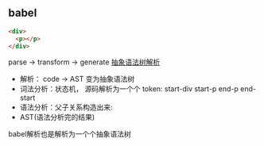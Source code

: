 ## babel

```html
<div>
  <p></p>
</div>
```
parse -> transform -> generate
  [抽象语法树解析](https://astexplorer.net/)
 - 解析： code -> AST 变为抽象语法树
  - 词法分析：状态机， 源码解析为一个个 token: start-div start-p end-p end-start
  - 语法分析：父子关系构造出来:
  - AST(语法分析完的结果)

babel解析也是解析为一个个抽象语法树
